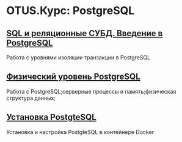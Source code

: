 # OTUS.Курс: PostgreSQL

## [SQL и реляционные СУБД. Введение в PostgreSQL ](02-Transaction-Isolation)
Работа с уровнями изоляции транзакции в PostgreSQL

## [Физический уровень PostgreSQL](03-PGDATA)
Работа с PostgreSQL;серверные процессы и память;физическая структура данных;

## [Установка PostgteSQL](04-PG-Docker)
Установка и настройка PostgteSQL в контейнере Docker
